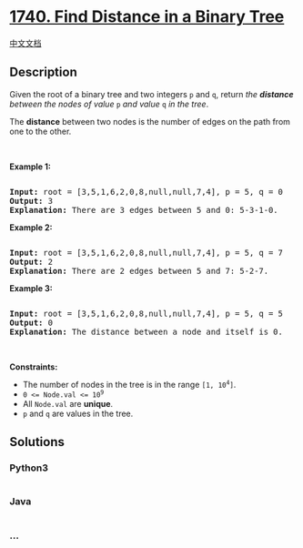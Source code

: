 # [1740. Find Distance in a Binary Tree](https://leetcode.com/problems/find-distance-in-a-binary-tree)

[中文文档](/solution/1700-1799/1740.Find%20Distance%20in%20a%20Binary%20Tree/README.md)

## Description

<p>Given the root of a binary tree and two integers <code>p</code> and <code>q</code>, return <em>the <strong>distance</strong> between the nodes of value </em><code>p</code><em> and value </em><code>q</code><em> in the tree</em>.</p>

<p>The <strong>distance</strong> between two nodes is the number of edges on the path from one to the other.</p>

<p>&nbsp;</p>
<p><strong>Example 1:</strong></p>
<img alt="" src="https://assets.leetcode.com/uploads/2018/12/14/binarytree.png" />
<pre>
<strong>Input:</strong> root = [3,5,1,6,2,0,8,null,null,7,4], p = 5, q = 0
<strong>Output:</strong> 3
<strong>Explanation:</strong> There are 3 edges between 5 and 0: 5-3-1-0.</pre>

<p><strong>Example 2:</strong></p>
<img alt="" src="https://assets.leetcode.com/uploads/2018/12/14/binarytree.png" />
<pre>
<strong>Input:</strong> root = [3,5,1,6,2,0,8,null,null,7,4], p = 5, q = 7
<strong>Output:</strong> 2
<strong>Explanation:</strong> There are 2 edges between 5 and 7: 5-2-7.</pre>

<p><strong>Example 3:</strong></p>
<img alt="" src="https://assets.leetcode.com/uploads/2018/12/14/binarytree.png" />
<pre>
<strong>Input:</strong> root = [3,5,1,6,2,0,8,null,null,7,4], p = 5, q = 5
<strong>Output:</strong> 0
<strong>Explanation:</strong> The distance between a node and itself is 0.</pre>

<p>&nbsp;</p>
<p><strong>Constraints:</strong></p>

<ul>
	<li>The number of nodes in the tree is in the range <code>[1, 10<sup>4</sup>]</code>.</li>
	<li><code>0 &lt;= Node.val &lt;= 10<sup>9</sup></code></li>
	<li>All <code>Node.val</code> are <strong>unique</strong>.</li>
	<li><code>p</code> and <code>q</code> are values in the tree.</li>
</ul>


## Solutions

<!-- tabs:start -->

### **Python3**

```python

```

### **Java**

```java

```

### **...**

```

```

<!-- tabs:end -->
